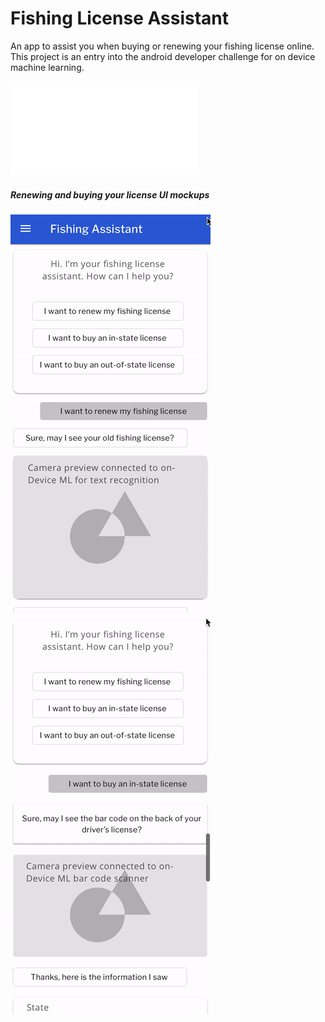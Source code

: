 # Fishing License Assistant

An app to assist you when buying or renewing your fishing license online.
This project is an entry into the android developer challenge for on device machine learning.

![Android Developer Challenge - Cover Letter](doc/Android%20Dev%20Challenge%20-%20Cover%20Letter.pdf)

##### Renewing and buying your license UI mockups
![Renew License UI Mockup](demo/demo.gif)
![Buy License UI Mockup](demo/demo2.gif)

